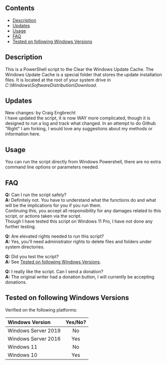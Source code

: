 ## Contents
 - [Description](#description)
 - [Updates](#updates)
 - [Usage](#usage)
 - [FAQ](#faq)
 - [Tested on following Windows Versions](#tested-on-following-windows-versions)

## Description

This is a PowerShell script to the Clear the Windows Update Cache. The Windows Update Cache is a special folder that stores the update installation files. It is located at the root of your system drive in *C:\Windows\SoftwareDistribution\Download*.

## Updates

New changes: by Craig Engbrecht  
I have updated the script, it is now WAY more complicated, though it is designed to run a log and track what changed. 
In an attempt to do Github "Right" I am forking, I would love any suggestions about my methods or information here.

## Usage

You can run the script directly from Windows Powershell, there are no extra command line options or parameters needed.

## FAQ

**Q:** Can I run the script safely?  
**A:** Definitely not. You have to understand what the functions do and what will be the implications for you if you run them.  
Continuing this, you accept all responsibility for any damages related to this script, or actions taken via the script.  
Though I have tested this script on Windows 11 Pro, I have not done any further testing.

**Q:** Are elevated rights needed to run this script?  
**A:** Yes, you'll need administrator rights to delete files and folders under system directories.

**Q:** Did you test the script?  
**A:** See [Tested on following Windows Versions](#tested-on-following-windows-versions).

**Q:** I really like the script. Can I send a donation?  
**A:** The original writer had a donation button, I will currently be accepting donations.

## Tested on following Windows Versions

Verified on the following platforms:

|Windows Version         |Yes/No?|
|:-----------------------|:-----:|
| Windows Server 2019    | No    |
| Windows Server 2016    | Yes   |
| Windows 11             | No    |
| Windows 10             | Yes   |
